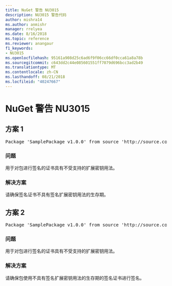 ```yaml
---
title: NuGet 警告 NU3015
description: NU3015 警告代码
author: mishra14
ms.author: anmishr
manager: rrelyea
ms.date: 8/16/2018
ms.topic: reference
ms.reviewer: anangaur
f1_keywords:
- NU3015
ms.openlocfilehash: 95161a908d25c6ad6f9f06cc66df0cca61a8a78b
ms.sourcegitcommit: c643dd2c44e085601551ff7079d696bcc3ad2b49
ms.translationtype: MT
ms.contentlocale: zh-CN
ms.lasthandoff: 08/21/2018
ms.locfileid: "40247667"
---
```

# <a name="nuget-warning-nu3015"></a>NuGet 警告 NU3015

## <a name="scenario-1"></a>方案 1

<pre>Package 'SamplePackage v1.0.0' from source 'http://source.com/index.json': The lifetime signing EKU in the primary signature's certificate is not supported.</pre>

### <a name="issue"></a>问题

用于对包进行签名的证书具有不受支持的扩展密钥用法。


### <a name="solution"></a>解决方案

请确保签名证书不具有签名扩展密钥用法的生存期。



## <a name="scenario-2"></a>方案 2

<pre>Package 'SamplePackage v1.0.0' from source 'http://source.com/index.json': The lifetime signing EKU in the signing certificate is not supported.</pre>

### <a name="issue"></a>问题

用于对包进行签名的证书具有不受支持的扩展密钥用法。


### <a name="solution"></a>解决方案

请确保包使用不具有签名扩展密钥用法的生存期的签名证书进行签名。


